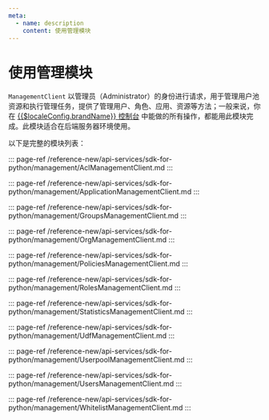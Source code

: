 ```yaml
---
meta:
  - name: description
    content: 使用管理模块
---
```


# 使用管理模块

<LastUpdated/>

`ManagementClient` 以管理员（Administrator）的身份进行请求，用于管理用户池资源和执行管理任务，提供了管理用户、角色、应用、资源等方法；一般来说，你在 [{{$localeConfig.brandName}} 控制台](https://console.authing.cn/console/userpool) 中能做的所有操作，都能用此模块完成。此模块适合在后端服务器环境使用。

以下是完整的模块列表：

::: page-ref /reference-new/api-services/sdk-for-python/management/AclManagementClient.md
:::

::: page-ref /reference-new/api-services/sdk-for-python/management/ApplicationManagementClient.md
:::

::: page-ref /reference-new/api-services/sdk-for-python/management/GroupsManagementClient.md
:::

::: page-ref /reference-new/api-services/sdk-for-python/management/OrgManagementClient.md
:::

::: page-ref /reference-new/api-services/sdk-for-python/management/PoliciesManagementClient.md
:::

::: page-ref /reference-new/api-services/sdk-for-python/management/RolesManagementClient.md
:::

::: page-ref /reference-new/api-services/sdk-for-python/management/StatisticsManagementClient.md
:::

::: page-ref /reference-new/api-services/sdk-for-python/management/UdfManagementClient.md
:::

::: page-ref /reference-new/api-services/sdk-for-python/management/UserpoolManagementClient.md
:::

::: page-ref /reference-new/api-services/sdk-for-python/management/UsersManagementClient.md
:::

::: page-ref /reference-new/api-services/sdk-for-python/management/WhitelistManagementClient.md
:::
